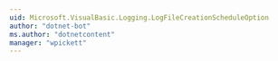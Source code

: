 ```yaml
---
uid: Microsoft.VisualBasic.Logging.LogFileCreationScheduleOption
author: "dotnet-bot"
ms.author: "dotnetcontent"
manager: "wpickett"
---
```

